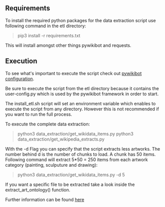 ## Requirements

To install the required python packages for the data extraction script use following command in the etl directory:

> pip3 install -r requirements.txt

This will install amongst other things pywikibot and requests.

## Execution

To see what's important to execute the script check out [pywikibot configuration](https://github.com/hochschule-darmstadt/openartbrowser/wiki/Installation-Guide#pywikibot-configuration).

Be sure to execute the script from the etl directory because it contains the user-config.py which is used by the pywikibot framework in order to start.

The install_etl.sh script will set an environment variable which enables to execute the script from any directory. However this is not recommended if you want to run the full process.

To execute the complete data extraction:

> python3 data_extraction/get_wikidata_items.py
> python3 data_extraction/get_wikipedia_extracts.py

With the -d Flag you can specify that the script extracts less artworks. The number behind d is the number of chunks to load. A chunk has 50 items. Following command will extract 5*50 = 250 items from each artwork category (painting, sculputure and drawing):

> python3 data_extraction/get_wikidata_items.py -d 5

If you want a specific file to be extracted take a look inside the extract_art_ontology() function.

Further information can be found [here](https://github.com/hochschule-darmstadt/openartbrowser/wiki/System-architecture#data-extraction)
